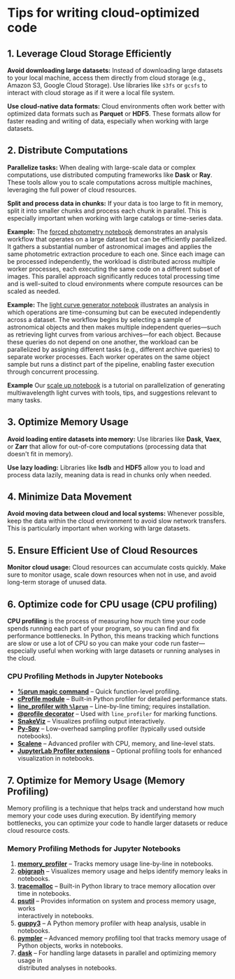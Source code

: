 # Tips for writing cloud-optimized code

## 1. Leverage Cloud Storage Efficiently

**Avoid downloading large datasets:** Instead of downloading large datasets to 
your local machine, access them directly from cloud storage (e.g., Amazon S3, 
Google Cloud Storage). Use libraries like `s3fs` or `gcsfs` to interact with 
cloud storage as if it were a local file system.

**Use cloud-native data formats:** Cloud environments often work better with 
optimized data formats such as **Parquet** or **HDF5**. These formats allow 
for faster reading and writing of data, especially when working with large 
datasets.



## 2. Distribute Computations

**Parallelize tasks:** When dealing with large-scale data or complex 
computations, use distributed computing frameworks like **Dask** or **Ray**. 
These tools allow you to scale computations across multiple machines, 
leveraging the full power of cloud resources.

**Split and process data in chunks:** If your data is too large to fit in 
memory, split it into smaller chunks and process each chunk in parallel. This 
is especially important when working with large catalogs or time-series data.

**Example:** The [forced photometry notebook](https://nasa-fornax.github.io/fornax-demo-notebooks/forced_photometry/multiband_photometry.html) 
demonstrates an analysis workflow that operates on a large dataset but can be 
efficiently parallelized. It gathers a substantial number of astronomical 
images and applies the same photometric extraction procedure to each one. 
Since each image can be processed independently, the workload is distributed 
across multiple worker processes, each executing the same code on a different 
subset of images. This parallel approach significantly reduces total 
processing time and is well-suited to cloud environments where compute 
resources can be scaled as needed.

**Example:** The [light curve generator notebook](https://nasa-fornax.github.io/fornax-demo-notebooks/light_curves/light_curve_generator.html) 
illustrates an analysis in which operations are time-consuming but can be 
executed independently across a dataset. The workflow begins by selecting a 
sample of astronomical objects and then makes multiple independent 
queries—such as retrieving light curves from various archives—for each object. 
Because these queries do not depend on one another, the workload can be 
parallelized by assigning different tasks (e.g., different archive queries) 
to separate worker processes. Each worker operates on the same object sample 
but runs a distinct part of the pipeline, enabling faster execution through 
concurrent processing.

**Example** Our [scale up notebook](https://nasa-fornax.github.io/fornax-demo-notebooks/light_curves/scale_up.html) 
is a tutorial on parallelization of generating multiwavelength light curves 
with tools, tips, and suggestions relevant to many tasks.

## 3. Optimize Memory Usage

**Avoid loading entire datasets into memory:** Use libraries like **Dask**, 
**Vaex**, or **Zarr** that allow for out-of-core computations (processing data 
that doesn't fit in memory).

**Use lazy loading:** Libraries like **lsdb** and **HDF5** allow you to load 
and process data lazily, meaning data is read in chunks only when needed.

## 4. Minimize Data Movement

**Avoid moving data between cloud and local systems:** Whenever possible, keep 
the data within the cloud environment to avoid slow network transfers. This is 
particularly important when working with large datasets.

## 5. Ensure Efficient Use of Cloud Resources

**Monitor cloud usage:** Cloud resources can accumulate costs quickly. Make 
sure to monitor usage, scale down resources when not in use, and avoid 
long-term storage of unused data.

## 6. Optimize code for CPU usage (CPU profiling)

**CPU profiling** is the process of measuring how much time your code spends 
running each part of your program, so you can find and fix performance 
bottlenecks. In Python, this means tracking which functions are slow or use 
a lot of CPU so you can make your code run faster—especially useful when 
working with large datasets or running analyses in the cloud.

### CPU Profiling Methods in Jupyter Notebooks

- **[%prun magic command](https://ipython.readthedocs.io/en/stable/interactive/magics.html#magic-prun)** 
  – Quick function-level profiling.
- **[cProfile module](https://docs.python.org/3/library/profile.html)** 
  – Built-in Python profiler for detailed performance stats.
- **[line_profiler with `%lprun`](https://github.com/pyutils/line_profiler)**
  – Line-by-line timing; requires installation.
- **[@profile decorator](https://github.com/pyutils/line_profiler#usage)**
  – Used with `line_profiler` for marking functions.
- **[SnakeViz](https://jiffyclub.github.io/snakeviz/)**
  – Visualizes profiling output interactively.
- **[Py-Spy](https://github.com/benfred/py-spy)**
  – Low-overhead sampling profiler (typically used outside notebooks).
- **[Scalene](https://github.com/plasma-umass/scalene)**
  – Advanced profiler with CPU, memory, and line-level stats.
- **[JupyterLab Profiler extensions](https://github.com/jupyterlab-contrib/jupyterlab-profiling)**
  – Optional profiling tools for enhanced visualization in notebooks.

## 7. Optimize for Memory Usage (Memory Profiling)

Memory profiling is a technique that helps track and understand how much 
memory your code uses during execution. By identifying memory bottlenecks, 
you can optimize your code to handle larger datasets or reduce cloud resource 
costs.

### **Memory Profiling Methods for Jupyter Notebooks**

1. **[memory_profiler](https://pypi.org/project/memory-profiler/)**
   – Tracks memory usage line-by-line in notebooks.
2. **[objgraph](https://mg.pov.lt/objgraph/)**
   – Visualizes memory usage and helps identify memory leaks in notebooks.
3. **[tracemalloc](https://docs.python.org/3/library/tracemalloc.html)** 
   – Built-in Python library to trace memory allocation over time in notebooks.
4. **[psutil](https://psutil.readthedocs.io/en/latest/)**
   – Provides information on system and process memory usage, works \
     interactively in notebooks.
5. **[guppy3](https://pypi.org/project/guppy3/)**
   – A Python memory profiler with heap analysis, usable in notebooks.
6. **[pympler](https://pympler.readthedocs.io/en/latest/)**
   – Advanced memory profiling tool that tracks memory usage of Python
     objects, works in notebooks.
7. **[dask](https://docs.dask.org/en/stable/)**
   – For handling large datasets in parallel and optimizing memory usage in \
     distributed analyses in notebooks.
